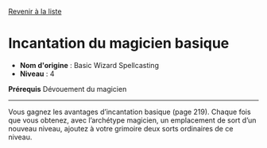 [Revenir à la liste](..)

# Incantation du magicien basique

 * **Nom d'origine** : Basic Wizard Spellcasting
 * **Niveau** : 4


<p><strong>Prérequis</strong> Dévouement du magicien</p>
<hr />
<p>Vous gagnez les avantages d’incantation basique (page 219). Chaque fois que vous obtenez, avec l’archétype magicien, un emplacement de sort d’un nouveau niveau, ajoutez à votre grimoire deux sorts ordinaires de ce niveau.</p>